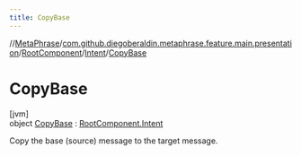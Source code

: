```yaml
---
title: CopyBase
---
```

//[MetaPhrase](../../../../../index.html)/[com.github.diegoberaldin.metaphrase.feature.main.presentation](../../../index.html)/[RootComponent](../../index.html)/[Intent](../index.html)/[CopyBase](index.html)



# CopyBase



[jvm]\
object [CopyBase](index.html) : [RootComponent.Intent](../index.html)

Copy the base (source) message to the target message.


